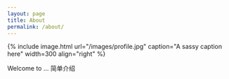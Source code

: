 ```yaml
---
layout: page
title: About
permalink: /about/
---
```


{% include image.html url="/images/profile.jpg" caption="A sassy caption here" width=300 align="right" %}

Welcome to ...
简单介绍
